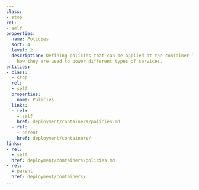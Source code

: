 ```yaml
---
class:
- stop
rel:
- self
properties:
  name: Policies
  sort: 4
  level: 2
  description: Defining policies that can be applied at the container level, guiding
    how they are used to power different types of services.
entities:
- class:
  - stop
  rel:
  - self
  properties:
    name: Policies
  links:
  - rel:
    - self
    href: deployment/containers/policies.md
  - rel:
    - parent
    href: deployment/containers/
links:
- rel:
  - self
  href: deployment/containers/policies.md
- rel:
  - parent
  href: deployment/containers/
...
```

